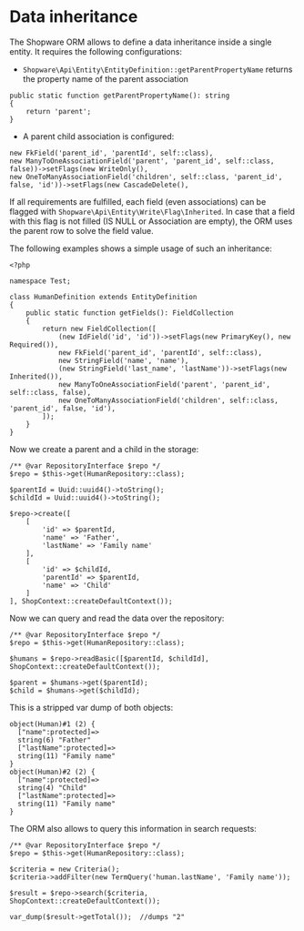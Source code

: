 # Data inheritance

The Shopware ORM allows to define a data inheritance inside a single entity.
It requires the following configurations:
* `Shopware\Api\Entity\EntityDefinition::getParentPropertyName` returns the property name of the parent association
```
public static function getParentPropertyName(): string
{
    return 'parent';
}

```
* A parent child association is configured:
```
new FkField('parent_id', 'parentId', self::class),
new ManyToOneAssociationField('parent', 'parent_id', self::class, false))->setFlags(new WriteOnly(),
new OneToManyAssociationField('children', self::class, 'parent_id', false, 'id'))->setFlags(new CascadeDelete(),
```

If all requirements are fulfilled, each field (even associations) can be flagged with `Shopware\Api\Entity\Write\Flag\Inherited`.
In case that a field with this flag is not filled (IS NULL or Association are empty), the ORM uses the parent row to solve the field value.

The following examples shows a simple usage of such an inheritance:
```
<?php

namespace Test;

class HumanDefinition extends EntityDefinition
{
    public static function getFields(): FieldCollection
    {
        return new FieldCollection([
            (new IdField('id', 'id'))->setFlags(new PrimaryKey(), new Required()),
            new FkField('parent_id', 'parentId', self::class),
            new StringField('name', 'name'),
            (new StringField('last_name', 'lastName'))->setFlags(new Inherited()),
            new ManyToOneAssociationField('parent', 'parent_id', self::class, false),
            new OneToManyAssociationField('children', self::class, 'parent_id', false, 'id'),
        ]);
    }
}
``` 

Now we create a parent and a child in the storage:

```
/** @var RepositoryInterface $repo */
$repo = $this->get(HumanRepository::class);

$parentId = Uuid::uuid4()->toString();
$childId = Uuid::uuid4()->toString();

$repo->create([
    [
        'id' => $parentId,
        'name' => 'Father',
        'lastName' => 'Family name'
    ],
    [
        'id' => $childId,
        'parentId' => $parentId,
        'name' => 'Child'
    ]
], ShopContext::createDefaultContext());
```

Now we can query and read the data over the repository:
```
/** @var RepositoryInterface $repo */
$repo = $this->get(HumanRepository::class);

$humans = $repo->readBasic([$parentId, $childId], ShopContext::createDefaultContext());

$parent = $humans->get($parentId);
$child = $humans->get($childId);

```

This is a stripped var dump of both objects:
```
object(Human)#1 (2) {
  ["name":protected]=>
  string(6) "Father"
  ["lastName":protected]=>
  string(11) "Family name"
}
object(Human)#2 (2) {
  ["name":protected]=>
  string(4) "Child"
  ["lastName":protected]=>
  string(11) "Family name"
}
``` 

The ORM also allows to query this information in search requests:
```
/** @var RepositoryInterface $repo */
$repo = $this->get(HumanRepository::class);

$criteria = new Criteria();
$criteria->addFilter(new TermQuery('human.lastName', 'Family name'));

$result = $repo->search($criteria, ShopContext::createDefaultContext());

var_dump($result->getTotal());  //dumps "2"
```
